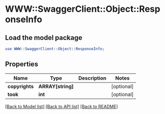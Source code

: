 # WWW::SwaggerClient::Object::ResponseInfo

## Load the model package
```perl
use WWW::SwaggerClient::Object::ResponseInfo;
```

## Properties
Name | Type | Description | Notes
------------ | ------------- | ------------- | -------------
**copyrights** | **ARRAY[string]** |  | [optional] 
**took** | **int** |  | [optional] 

[[Back to Model list]](../README.md#documentation-for-models) [[Back to API list]](../README.md#documentation-for-api-endpoints) [[Back to README]](../README.md)


